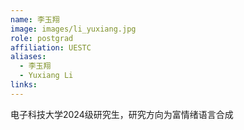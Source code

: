 ```yaml
---
name: 李玉翔
image: images/li_yuxiang.jpg
role: postgrad
affiliation: UESTC
aliases:
  - 李玉翔
  - Yuxiang Li
links:
---
```


电子科技大学2024级研究生，研究方向为富情绪语言合成
